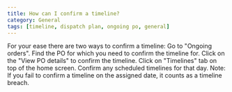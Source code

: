 ```yaml
---
title: How can I confirm a timeline?
category: General
tags: [timeline, dispatch plan, ongoing po, general]
---
```


For your ease there are two ways to confirm a timeline:
Go to "Ongoing orders". Find the PO for which you need to confirm the timeline for. Click on the "View PO details" to confirm the timeline.
Click on "Timelines" tab on top of the home screen. Confirm any scheduled timelines for that day.
Note: If you fail to confirm a timeline on the assigned date, it counts as a timeline breach.